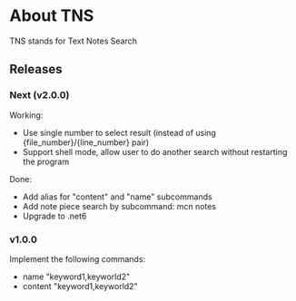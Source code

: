 # About TNS

TNS stands for Text Notes Search

## Releases

### Next (v2.0.0)

Working:

- Use single number to select result (instead of using {file_number}/{line_number} pair)
- Support shell mode, allow user to do another search without restarting the program

Done: 

- Add alias for "content" and "name" subcommands
- Add note piece search by subcommand: mcn notes
- Upgrade to .net6

### v1.0.0

Implement the following commands:

- name "keyword1,keyworld2"
- content  "keyword1,keyworld2"
